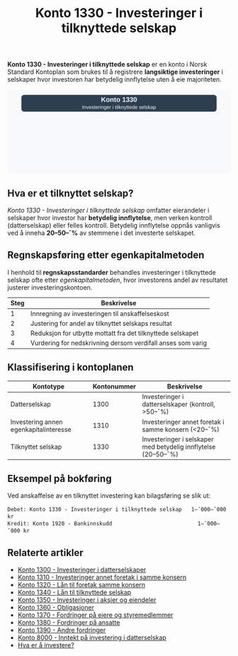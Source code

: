 ﻿---
title: "Konto 1330 - Investeringer i tilknyttede selskap"
seoTitle: "Konto 1330 | Investeringer i tilknyttede selskap | Kontoplan"
description: '**Konto 1330 - Investeringer i tilknyttede selskap** er en konto i Norsk Standard Kontoplan som brukes til å registrere **langsiktige investeringer** i selskaper med betydelig innflytelse. Les om egenkapitalmetoden, klassifisering og bokføring.'
summary: "Konto 1330 dekker investeringer i tilknyttede selskap. Artikkelen oppsummerer egenkapitalmetoden, klassifisering og eksempler på bokføring."
---

**Konto 1330 - Investeringer i tilknyttede selskap** er en konto i Norsk Standard Kontoplan som brukes til å registrere **langsiktige investeringer** i selskaper hvor investoren har betydelig innflytelse uten å eie majoriteten.

![Illustrasjon av konto 1330 investeringer i tilknyttede selskap](1330-investeringer-i-tilknyttede-selskap-image.svg)

## Hva er et tilknyttet selskap?

*Konto 1330 - Investeringer i tilknyttede selskap* omfatter eierandeler i selskaper hvor investor har **betydelig innflytelse**, men verken kontroll (datterselskap) eller felles kontroll. Betydelig innflytelse oppnås vanligvis ved å inneha **20–50–¯%** av stemmene i det investerte selskapet.

## Regnskapsføring etter egenkapitalmetoden

I henhold til **regnskapsstandarder** behandles investeringer i tilknyttede selskap ofte etter *egenkapitalmetoden*, hvor investorens andel av resultatet justerer investeringskontoen.

| Steg | Beskrivelse                                                                 |
|------|------------------------------------------------------------------------------|
| 1    | Innregning av investeringen til anskaffelseskost                            |
| 2    | Justering for andel av tilknyttet selskaps resultat                           |
| 3    | Reduksjon for utbytte mottatt fra det tilknyttede selskapet                   |
| 4    | Vurdering for nedskrivning dersom verdifall anses som varig                  |

## Klassifisering i kontoplanen

| Kontotype               | Kontonummer | Beskrivelse                                                      |
|-------------------------|-------------|------------------------------------------------------------------|
| Datterselskap           | 1300        | Investeringer i datterselskaper (kontroll, >50–¯%)                |
| Investering annen egenkapitalinteresse | 1310  | Investeringer annet foretak i samme konsern (<20–¯%)               |
| Tilknyttet selskap      | 1330        | Investeringer i selskaper med betydelig innflytelse (20–50–¯%)     |

## Eksempel på bokføring

Ved anskaffelse av en tilknyttet investering kan bilagsføring se slik ut:

```plaintext
Debet: Konto 1330 - Investeringer i tilknyttede selskap   1–¯000–¯000 kr
Kredit: Konto 1920 - Bankinnskudd                           1–¯000–¯000 kr
```

## Relaterte artikler

* [Konto 1300 - Investeringer i datterselskaper](/blogs/kontoplan/1300-investeringer-i-datterselskaper "Konto 1300 - Investeringer i datterselskaper")
* [Konto 1310 - Investeringer annet foretak i samme konsern](/blogs/kontoplan/1310-investeringer-annet-foretak-i-samme-konsern "Konto 1310 - Investeringer annet foretak i samme konsern")
* [Konto 1320 - Lån til foretak samme konsern](/blogs/kontoplan/1320-lan-til-foretak-samme-konsern "Konto 1320 - Lån til foretak samme konsern")
* [Konto 1340 - Lån til tilknyttede selskap](/blogs/kontoplan/1340-lan-til-tilknyttede-selskap "Konto 1340 - Lån til tilknyttede selskap")
* [Konto 1350 - Investeringer i aksjer og eiendeler](/blogs/kontoplan/1350-investeringer-i-aksjer-og-eiendeler "Konto 1350 - Investeringer i aksjer og eiendeler")
* [Konto 1360 - Obligasjoner](/blogs/kontoplan/1360-obligasjoner "Konto 1360 - Obligasjoner")
* [Konto 1370 - Fordringer på eiere og styremedlemmer](/blogs/kontoplan/1370-fordringer-pa-eiere-og-styremedlemmer "Konto 1370 - Fordringer på eiere og styremedlemmer")
* [Konto 1380 - Fordringer på ansatte](/blogs/kontoplan/1380-fordringer-pa-ansatte "Konto 1380 - Fordringer på ansatte")
* [Konto 1390 - Andre fordringer](/blogs/kontoplan/1390-andre-fordringer "Konto 1390 - Andre fordringer")
* [Konto 8000 - Inntekt på investering i datterselskap](/blogs/kontoplan/8000-inntekt-pa-investering-i-datterselskap "Konto 8000 - Inntekt på investering i datterselskap")
* [Hva er å investere?](/blogs/regnskap/hva-er-investere "Hva er å investere? Komplett Guide til Investeringer i Regnskap")






